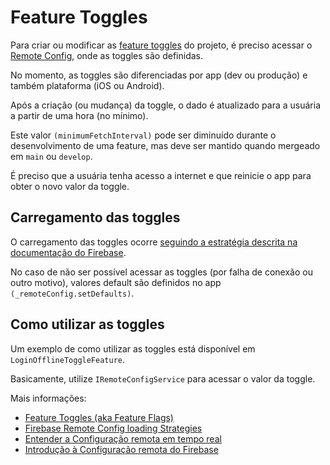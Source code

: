 #  Feature Toggles

Para criar ou modificar as [feature toggles](https://pt.wikipedia.org/wiki/Feature_toggle) do projeto, é preciso acessar o [Remote Config](https://firebase.google.com/docs/remote-config), onde as toggles são definidas.

No momento, as toggles são diferenciadas por app (dev ou produção) e também plataforma (iOS ou Android).

Após a criação (ou mudança) da toggle, o dado é atualizado para a usuária a partir de uma hora (no mínimo).

Este valor `(minimumFetchInterval)` pode ser diminuído durante o desenvolvimento de uma feature, mas deve ser mantido quando mergeado em `main` ou `develop`.

É preciso que a usuária tenha acesso a internet e que reinicie o app para obter o novo valor da toggle.

## Carregamento das toggles

O carregamento das toggles ocorre [seguindo a estratégia descrita na documentação do Firebase](https://firebase.google.com/docs/remote-config/loading?hl=pt-br#strategy_3_load_new_values_for_next_startup).

No caso de não ser possível acessar as toggles (por falha de conexão ou outro motivo), valores default são definidos no app `(_remoteConfig.setDefaults)`.

## Como utilizar as toggles

Um exemplo de como utilizar as toggles está disponível em `LoginOfflineToggleFeature`.

Basicamente, utilize `IRemoteConfigService` para acessar o valor da toggle.


Mais informações:

- [Feature Toggles (aka Feature Flags)](https://martinfowler.com/articles/feature-toggles.html)
- [Firebase Remote Config loading Strategies](https://firebase.google.com/docs/remote-config/loading)
- [Entender a Configuração remota em tempo real](https://firebase.google.com/docs/remote-config/real-time?hl=pt-br)
- [Introdução à Configuração remota do Firebase](https://firebase.google.com/docs/remote-config/get-started?hl=pt-br)
